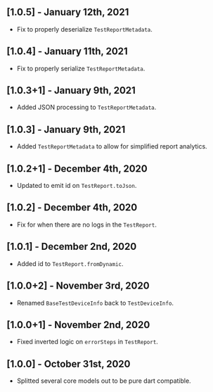 ## [1.0.5] - January 12th, 2021

* Fix to properly deserialize `TestReportMetadata`.


## [1.0.4] - January 11th, 2021

* Fix to properly serialize `TestReportMetadata`.


## [1.0.3+1] - January 9th, 2021

* Added JSON processing to `TestReportMetadata`.


## [1.0.3] - January 9th, 2021

* Added `TestReportMetadata` to allow for simplified report analytics.


## [1.0.2+1] - December 4th, 2020

* Updated to emit id on `TestReport.toJson`.


## [1.0.2] - December 4th, 2020

* Fix for when there are no logs in the `TestReport`.


## [1.0.1] - December 2nd, 2020

* Added id to `TestReport.fromDynamic`.


## [1.0.0+2] - November 3rd, 2020

* Renamed `BaseTestDeviceInfo` back to `TestDeviceInfo`.


## [1.0.0+1] - November 2nd, 2020

* Fixed inverted logic on `errorSteps` in `TestReport`.


## [1.0.0] - October 31st, 2020

* Splitted several core models out to be pure dart compatible.
